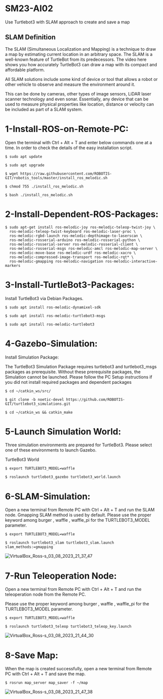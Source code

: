 # SM23-AI02
Use Turtlebot3 with SLAM approach to create and save a map
## SLAM Definition
The SLAM (Simultaneous Localization and Mapping) is a technique to draw a map by estimating current location in an arbitrary space. The SLAM is a well-known feature of TurtleBot from its predecessors. The video here shows you how accurately TurtleBot3 can draw a map with its compact and affordable platform.

All SLAM solutions include some kind of device or tool that allows a robot or other vehicle to observe and measure the environment around it.

This can be done by cameras, other types of image sensors, LiDAR laser scanner technology and even sonar. Essentially, any device that can be used to measure physical properties like location, distance or velocity can be included as part of a SLAM system. 

# 1-Install-ROS-on-Remote-PC:
Open the terminal with Ctrl + Alt + T and enter below commands one at a time.
In order to check the details of the easy installation script.

```
$ sudo apt update
```

```
$ sudo apt upgrade
```

```
$ wget https://raw.githubusercontent.com/ROBOTIS-GIT/robotis_tools/master/install_ros_melodic.sh
```

```
$ chmod 755 ./install_ros_melodic.sh
```
```
$ bash ./install_ros_melodic.sh
```

# 2-Install-Dependent-ROS-Packages:
```
$ sudo apt-get install ros-melodic-joy ros-melodic-teleop-twist-joy \
  ros-melodic-teleop-twist-keyboard ros-melodic-laser-proc \
  ros-melodic-rgbd-launch ros-melodic-depthimage-to-laserscan \
  ros-melodic-rosserial-arduino ros-melodic-rosserial-python \
  ros-melodic-rosserial-server ros-melodic-rosserial-client \
  ros-melodic-rosserial-msgs ros-melodic-amcl ros-melodic-map-server \
  ros-melodic-move-base ros-melodic-urdf ros-melodic-xacro \
  ros-melodic-compressed-image-transport ros-melodic-rqt* \
  ros-melodic-gmapping ros-melodic-navigation ros-melodic-interactive-markers
```

# 3-Install-TurtleBot3-Packages:
Install TurtleBot3 via Debian Packages.
```
$ sudo apt install ros-melodic-dynamixel-sdk
```
```
$ sudo apt install ros-melodic-turtlebot3-msgs
```
```
$ sudo apt install ros-melodic-turtlebot3
```
# 4-Gazebo-Simulation:
Install Simulation Package:

The TurtleBot3 Simulation Package requires turtlebot3 and turtlebot3_msgs packages as prerequisite. Without these prerequisite packages, the Simulation cannot be launched.
Please follow the PC Setup instructions if you did not install required packages and dependent packages
```
$ cd ~/catkin_ws/src/
```
```
$ git clone -b noetic-devel https://github.com/ROBOTIS-GIT/turtlebot3_simulations.git
```
```
$ cd ~/catkin_ws && catkin_make
```
# 5-Launch Simulation World:

Three simulation environments are prepared for TurtleBot3. Please select one of these environments to launch Gazebo.

TurtleBot3 World
```
$ export TURTLEBOT3_MODEL=waffle
```
```
$ roslaunch turtlebot3_gazebo turtlebot3_world.launch
```
# 6-SLAM-Simulation:

Open a new terminal from Remote PC with Ctrl + Alt + T and run the SLAM node. Gmapping SLAM method is used by default.
Please use the proper keyword among burger , waffle , waffle_pi for the TURTLEBOT3_MODEL parameter.
```
$ export TURTLEBOT3_MODEL=waffle
```
```
$ roslaunch turtlebot3_slam turtlebot3_slam.launch slam_methods:=gmapping
```

![VirtualBox_Ross-s_03_08_2023_21_37_47](https://github.com/Layan-Alsaqer/SM23-AI02/assets/138806858/3b4fd723-40bf-45a5-8ecb-37ecb295cedb)

# 7-Run Teleoperation Node:
Open a new terminal from Remote PC with Ctrl + Alt + T and run the teleoperation node from the Remote PC.

Please use the proper keyword among burger , waffle , waffle_pi for the TURTLEBOT3_MODEL parameter.
```
$ export TURTLEBOT3_MODEL=waffle
```
```
$ roslaunch turtlebot3_teleop turtlebot3_teleop_key.launch
```

![VirtualBox_Ross-s_03_08_2023_21_44_30](https://github.com/Layan-Alsaqer/SM23-AI02/assets/138806858/baa19523-e666-4cad-8091-f5ac17569294)

# 8-Save Map:

When the map is created successfully, open a new terminal from Remote PC with Ctrl + Alt + T and save the map.
```
$ rosrun map_server map_saver -f ~/map
```
![VirtualBox_Ross-s_03_08_2023_21_47_38](https://github.com/Layan-Alsaqer/SM23-AI02/assets/138806858/46f92aa9-65c7-4c62-8d76-3df41f660073)

